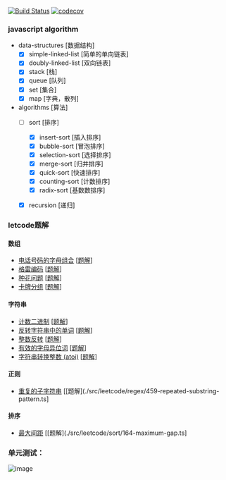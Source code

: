 
[![Build Status](https://travis-ci.com/senola/algorithm.svg?branch=dev)](https://travis-ci.com/senola/algorithm)
[![codecov](https://codecov.io/gh/senola/algorithm/branch/dev/graph/badge.svg)](https://codecov.io/gh/senola/algorithm)

### javascript algorithm 

- data-structures [数据结构]
  - [x] simple-linked-list [简单的单向链表]
  - [x] doubly-linked-list [双向链表]
  - [x] stack [栈] 
  - [x] queue [队列] 
  - [x] set [集合] 
  - [x] map [字典，散列] 
- algorithms [算法]
  - [ ] sort [排序]
    - [x] insert-sort [插入排序]
    - [x] bubble-sort [冒泡排序]
    - [x] selection-sort [选择排序]
    - [x] merge-sort [归并排序]
    - [x] quick-sort [快速排序]
    - [x] counting-sort [计数排序]
    - [x] radix-sort [基数数排序]
  - [x] recursion [递归]


### letcode题解

#### 数组

- [电话号码的字母组合](https://leetcode-cn.com/problems/letter-combinations-of-a-phone-number/) \[[题解](./src/leetcode/array/17-letter-combinations-phone-num.ts)\]
- [格雷编码](https://leetcode-cn.com/problems/gray-code/) \[[题解](./src/leetcode/array/89-gray-code.ts)\]
- [种花问题](https://leetcode-cn.com/problems/can-place-flowers/) \[[题解](./src/leetcode/array/605-can-place-flowers.ts)\]
- [卡牌分组](https://leetcode-cn.com/problems/x-of-a-kind-in-a-deck-of-cards/) \[[题解](./src/leetcode/array/89-gray-code.ts)\]

#### 字符串

- [计数二进制](https://leetcode-cn.com/problems/count-binary-substrings/)  \[[题解](./src/leetcode/string/696-count-binary-substrings.ts)\]
- [反转字符串中的单词](https://leetcode-cn.com/problems/reverse-words-in-a-string-iii) \[[题解](./src/leetcode/string/557-reverse-string.ts)\] 
- [整数反转](https://leetcode-cn.com/problems/reverse-integer/) \[[题解](./src/leetcode/string/007-reverse-integer.ts)\]
- [有效的字母异位词](https://leetcode-cn.com/problems/valid-anagram/) \[[题解](./src/leetcode/string/242-valid-anagram.ts)\]
- [字符串转换整数 (atoi)](https://leetcode-cn.com/problems/string-to-integer-atoi/) \[[题解](./src/leetcode/string/008-string-to-integer-atoi.ts)\]
#### 正则

- [重复的子字符串](https://leetcode-cn.com/problems/repeated-substring-pattern/) \[[题解](./src/leetcode/regex/459-repeated-substring-pattern.ts\]

#### 排序

- [最大间距](https://leetcode-cn.com/problems/maximum-gap/) \[[题解](./src/leetcode/sort/164-maximum-gap.ts\]


### 单元测试：

![image](https://user-images.githubusercontent.com/6022948/58798175-83d97a00-8634-11e9-9997-02264efa9a27.png)


